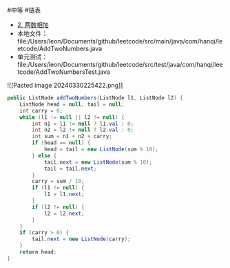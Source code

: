 #中等 #链表

* [2. 两数相加](https://leetcode.cn/problems/add-two-numbers/)
* 本地文件： file:/Users/leon/Documents/github/leetcode/src/main/java/com/hanqi/leetcode/AddTwoNumbers.java
* 单元测试： file:/Users/leon/Documents/github/leetcode/src/test/java/com/hanqi/leetcode/AddTwoNumbersTest.java

![[Pasted image 20240330225422.png]]



``` java
public ListNode addTwoNumbers(ListNode l1, ListNode l2) {
	ListNode head = null, tail = null;
	int carry = 0;
	while (l1 != null || l2 != null) {
		int n1 = l1 != null ? l1.val : 0;
		int n2 = l2 != null ? l2.val : 0;
		int sum = n1 + n2 + carry;
		if (head == null) {
			head = tail = new ListNode(sum % 10);
		} else {
			tail.next = new ListNode(sum % 10);
			tail = tail.next;
		}
		carry = sum / 10;
		if (l1 != null) {
			l1 = l1.next;
		}
		if (l2 != null) {
			l2 = l2.next;
		}
	}
	if (carry > 0) {
		tail.next = new ListNode(carry);
	}
	return head;
}

```